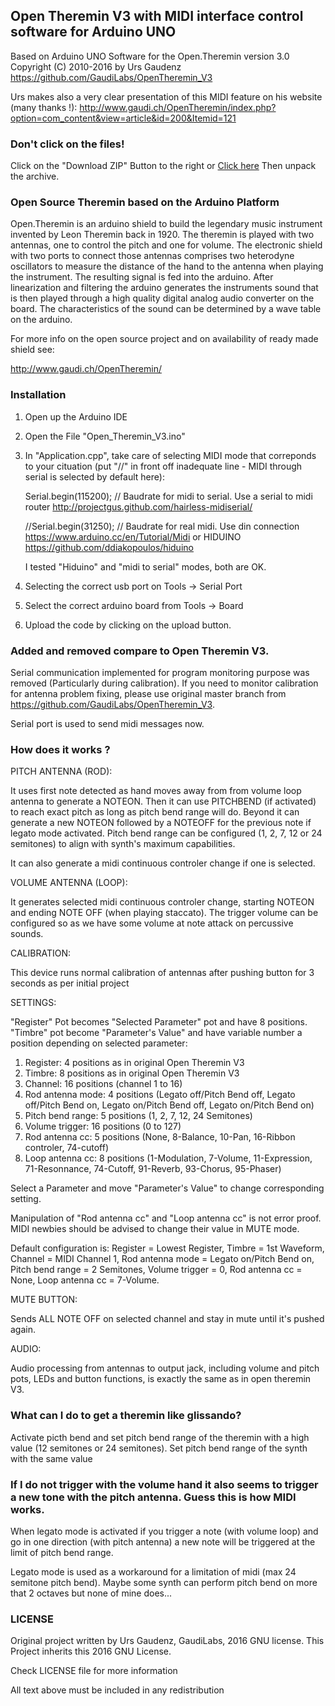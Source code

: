 ## Open Theremin V3 with MIDI interface control software for Arduino UNO 

Based on Arduino UNO Software for the Open.Theremin version 3.0  Copyright (C) 2010-2016 by Urs Gaudenz
https://github.com/GaudiLabs/OpenTheremin_V3

Urs makes also a very clear presentation of this MIDI feature on his website (many thanks !):
http://www.gaudi.ch/OpenTheremin/index.php?option=com_content&view=article&id=200&Itemid=121

### Don't click on the files!
Click on the "Download ZIP" Button to the right or [Click here](https://github.com/GaudiLabs/OpenTheremin_V3/archive/master.zip) 
Then unpack the archive.

### Open Source Theremin based on the Arduino Platform

Open.Theremin is an arduino shield to build the legendary music instrument invented by Leon Theremin back in 1920. The theremin is played with two antennas, one to control the pitch and one for volume. The electronic shield with two ports to connect those antennas comprises two heterodyne oscillators to measure the distance of the hand to the antenna when playing the instrument. The resulting signal is fed into the arduino. After linearization and filtering the arduino generates the instruments sound that is then played through a high quality digital analog audio converter on the board. The characteristics of the sound can be determined by a wave table on the arduino.

For more info on the open source project and on availability of ready made shield see:

http://www.gaudi.ch/OpenTheremin/

### Installation
1. Open up the Arduino IDE
2. Open the File "Open_Theremin_V3.ino"
3. In "Application.cpp", take care of selecting MIDI mode that correponds to your cituation (put "//" in front off inadequate line - MIDI through serial is selected by default here):

   Serial.begin(115200); // Baudrate for midi to serial. Use a serial to midi router http://projectgus.github.com/hairless-midiserial/
  
   //Serial.begin(31250); // Baudrate for real midi. Use din connection https://www.arduino.cc/en/Tutorial/Midi or HIDUINO https://github.com/ddiakopoulos/hiduino

   I tested "Hiduino" and "midi to serial" modes, both are OK.
   
4. Selecting the correct usb port on Tools -> Serial Port
5. Select the correct arduino board from Tools -> Board
6. Upload the code by clicking on the upload button.

### Added and removed compare to Open Theremin V3. 
Serial communication implemented for program monitoring purpose was removed (Particularly during calibration).
If you need to monitor calibration for antenna problem fixing, please use original master branch from 
https://github.com/GaudiLabs/OpenTheremin_V3. 

Serial port is used to send midi messages now. 

### How does it works ? 

PITCH ANTENNA (ROD): 

It uses first note detected as hand moves away from from volume loop antenna to generate a NOTEON. 
Then it can use PITCHBEND (if activated) to reach exact pitch as long as pitch bend range will do. 
Beyond it can generate a new NOTEON followed by a NOTEOFF for the previous note if legato mode activated. 
Pitch bend range can be configured (1, 2, 7, 12 or 24 semitones) to align with synth's maximum capabilities.

It can also generate a midi continuous controler change if one is selected. 

VOLUME ANTENNA (LOOP): 

It generates selected midi continuous controler change, starting NOTEON and ending NOTE OFF (when playing staccato). 
The trigger volume can be configured so as we have some volume at note attack on percussive sounds. 

CALIBRATION:

This device runs normal calibration of antennas after pushing button for 3 seconds as per initial project
         
 SETTINGS:
 
 "Register" Pot becomes "Selected Parameter" pot and have 8 positions. 
  "Timbre" pot become "Parameter's Value" and have variable number a position depending on selected parameter: 
 
 1. Register: 4 positions as in original Open Theremin V3
 2. Timbre: 8 positions as in original Open Theremin V3
 3. Channel: 16 positions (channel 1 to 16)
 4. Rod antenna mode: 4 positions 
     (Legato off/Pitch Bend off, Legato off/Pitch Bend on, Legato on/Pitch Bend off, Legato on/Pitch Bend on)
 5. Pitch bend range: 5 positions (1, 2, 7, 12, 24 Semitones)
 6. Volume trigger: 16 positions (0 to 127)
 7. Rod antenna cc: 5 positions 
    (None, 8-Balance, 10-Pan, 16-Ribbon controler, 74-cutoff)
 8. Loop antenna cc: 8 positions 
    (1-Modulation, 7-Volume, 11-Expression, 71-Resonnance, 74-Cutoff, 91-Reverb, 93-Chorus, 95-Phaser)

Select a Parameter and move "Parameter's Value" to change corresponding setting. 

Manipulation of "Rod antenna cc" and "Loop antenna cc" is not error proof. MIDI newbies should be advised to change their value in MUTE mode. 

Default configuration is: Register = Lowest Register, Timbre = 1st Waveform, Channel = MIDI Channel 1, Rod antenna mode = Legato on/Pitch Bend on, Pitch bend range = 2 Semitones, Volume trigger = 0, Rod antenna cc = None, Loop antenna cc = 7-Volume. 
                
MUTE BUTTON: 

Sends ALL NOTE OFF on selected channel and stay in mute until it's pushed again.  

AUDIO: 

Audio processing from antennas to output jack, including volume and pitch pots, LEDs and button functions, is exactly the same as in open theremin V3.  


### What can I do to get a theremin like glissando?

Activate picth bend and set pitch bend range of the theremin with a high value (12 semitones or 24 semitones).
Set pitch bend range of the synth with the same value


### If I do not trigger with the volume hand it also seems to trigger a new tone with the pitch antenna. Guess this is how MIDI works.

When legato mode is activated if you trigger a note (with volume loop) and go in one direction (with pitch antenna) a new note will be triggered at the limit of pitch bend range. 

Legato mode is used as a workaround for a limitation of midi (max 24 semitone pitch bend). Maybe some synth can perform pitch bend on more that 2 octaves but none of mine does...


### LICENSE
Original project written by Urs Gaudenz, GaudiLabs, 2016
GNU license. This Project inherits this 2016 GNU License. 

 Check LICENSE file for more information

All text above must be included in any redistribution

